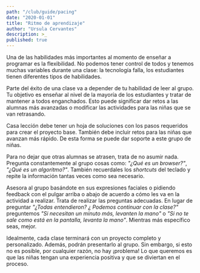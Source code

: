 ```yaml
---
path: "/club/guide/pacing"
date: "2020-01-01"
title: "Ritmo de aprendizaje"
author: "Ursula Cervantes"
description: >_
published: true
---
```


Una de las habilidades más importantes al momento de enseñar a programar es la
flexibilidad. No podemos tener control de todos y tenemos muchas variables
durante una clase: la tecnología falla, los estudiantes tienen diferentes tipos de habilidades.

Parte del éxito de una clase va a depender de tu habilidad de leer al grupo. Tu
objetivo es enseñar al nivel de la mayoría de los estudiantes y tratar de mantener
a todos enganchados. Esto puede significar dar retos a las alumnas más avanzadas
o modificar las actividades para las niñas que se van retrasando.

Casa lección debe tener un hoja de soluciones con los pasos requeridos para crear
el proyecto base. También debe incluir retos para las niñas que avanzan más rápido.
De esta forma se puede dar soporte a este grupo de niñas.

Para no dejar que otras alumnas se atrasen, trata de no asumir nada. Pregunta
constantemente al grupo cosas como: _"¿Qué es un browser?"_, _"¿Qué es un algoritmo?"_.
También recuerdales los _shortcuts_ del teclado y repite la información tantas
veces como sea necesario.

Asesora al grupo basándote en sus expresiones faciales o pidiendo feedback con el
pulgar arriba o abajo de acuerdo a cómo les va en la actividad a realizar. Trata
de realizar las preguntas adecuadas. En lugar de preguntar _"¿Todas entendieron? ¿
Podemos continuar con la clase?"_ preguntemos _"Si necesitan un minuto más,
levanten la mano"_ o _"Si no te sale como está en la pantalla, levanta la mano"_.
Mientras más específico seas, mejor.

Idealmente, cada clase terminará con un proyecto completo y personalizado. Además,
podrán presentarlo al grupo. Sin embargo, si esto no es posible, por cualquier razón,
no hay ¡problema! Lo que queremos es que las niñas tengan una experiencia positiva
y que se diviertan en el proceso.
